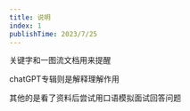 ```yaml
---
title: 说明
index: 1
publishTime: 2023/7/25
---
```




关键字和一图流文档用来提醒

chatGPT专辑则是解释理解作用

其他的是看了资料后尝试用口语模拟面试回答问题